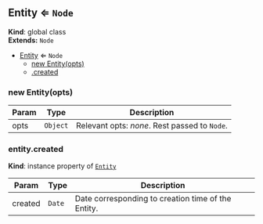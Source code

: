 <a name="Entity"></a>
## Entity ⇐ <code>Node</code>
**Kind**: global class  
**Extends:** <code>Node</code>  

* [Entity](#Entity) ⇐ <code>Node</code>
  * [new Entity(opts)](#new_Entity_new)
  * [.created](#Entity+created)

<a name="new_Entity_new"></a>
### new Entity(opts)

| Param | Type | Description |
| --- | --- | --- |
| opts | <code>Object</code> | Relevant opts: _none_. Rest passed to `Node`. |

<a name="Entity+created"></a>
### entity.created
**Kind**: instance property of <code>[Entity](#Entity)</code>  

| Param | Type | Description |
| --- | --- | --- |
| created | <code>Date</code> | Date corresponding to creation time of the Entity. |

